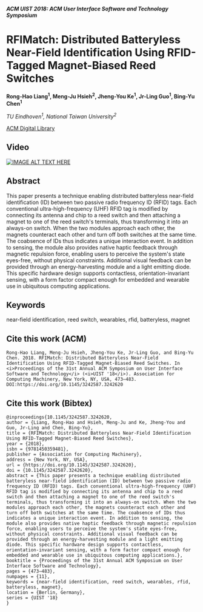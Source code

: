 
___ACM UIST 2018: ACM User Interface Software and Technology Symposium___

# RFIMatch: Distributed Batteryless Near-Field Identification Using RFID-Tagged Magnet-Biased Reed Switches
__Rong-Hao Liang<sup>1</sup>, Meng-Ju Hsieh<sup>2</sup>, Jheng-You Ke<sup>1</sup>, Jr-Ling Guo<sup>1</sup>, Bing-Yu Chen<sup>1</sup>__

_TU Eindhoven<sup>1</sup>, National Taiwan University<sup>2</sup>_


[ACM Digital Library](https://dl.acm.org/doi/10.1145/3242587.3242620)

## Video
[![IMAGE ALT TEXT HERE](https://img.youtube.com/vi/pGDKklVWaNA/0.jpg)](https://www.youtube.com/watch?v=pGDKklVWaNA)

## Abstract
This paper presents a technique enabling distributed batteryless near-field identification (ID) between two passive radio frequency ID (RFID) tags. Each conventional ultra-high-frequency (UHF) RFID tag is modified by connecting its antenna and chip to a reed switch and then attaching a magnet to one of the reed switch's terminals, thus transforming it into an always-on switch. When the two modules approach each other, the magnets counteract each other and turn off both switches at the same time. The coabsence of IDs thus indicates a unique interaction event. In addition to sensing, the module also provides native haptic feedback through magnetic repulsion force, enabling users to perceive the system's state eyes-free, without physical constraints. Additional visual feedback can be provided through an energy-harvesting module and a light emitting diode. This specific hardware design supports contactless, orientation-invariant sensing, with a form factor compact enough for embedded and wearable use in ubiquitous computing applications.

## Keywords
near-field identification, reed switch, wearables, rfid, batteryless, magnet

## Cite this work (ACM)
```
Rong-Hao Liang, Meng-Ju Hsieh, Jheng-You Ke, Jr-Ling Guo, and Bing-Yu Chen. 2018. RFIMatch: Distributed Batteryless Near-Field Identification Using RFID-Tagged Magnet-Biased Reed Switches. In <i>Proceedings of the 31st Annual ACM Symposium on User Interface Software and Technology</i> (<i>UIST '18</i>). Association for Computing Machinery, New York, NY, USA, 473–483. DOI:https://doi.org/10.1145/3242587.3242620
```

## Cite this work (Bibtex)
```
@inproceedings{10.1145/3242587.3242620,
author = {Liang, Rong-Hao and Hsieh, Meng-Ju and Ke, Jheng-You and Guo, Jr-Ling and Chen, Bing-Yu},
title = {RFIMatch: Distributed Batteryless Near-Field Identification Using RFID-Tagged Magnet-Biased Reed Switches},
year = {2018},
isbn = {9781450359481},
publisher = {Association for Computing Machinery},
address = {New York, NY, USA},
url = {https://doi.org/10.1145/3242587.3242620},
doi = {10.1145/3242587.3242620},
abstract = {This paper presents a technique enabling distributed batteryless near-field identification (ID) between two passive radio frequency ID (RFID) tags. Each conventional ultra-high-frequency (UHF) RFID tag is modified by connecting its antenna and chip to a reed switch and then attaching a magnet to one of the reed switch's terminals, thus transforming it into an always-on switch. When the two modules approach each other, the magnets counteract each other and turn off both switches at the same time. The coabsence of IDs thus indicates a unique interaction event. In addition to sensing, the module also provides native haptic feedback through magnetic repulsion force, enabling users to perceive the system's state eyes-free, without physical constraints. Additional visual feedback can be provided through an energy-harvesting module and a light emitting diode. This specific hardware design supports contactless, orientation-invariant sensing, with a form factor compact enough for embedded and wearable use in ubiquitous computing applications.},
booktitle = {Proceedings of the 31st Annual ACM Symposium on User Interface Software and Technology},
pages = {473–483},
numpages = {11},
keywords = {near-field identification, reed switch, wearables, rfid, batteryless, magnet},
location = {Berlin, Germany},
series = {UIST '18}
}
```